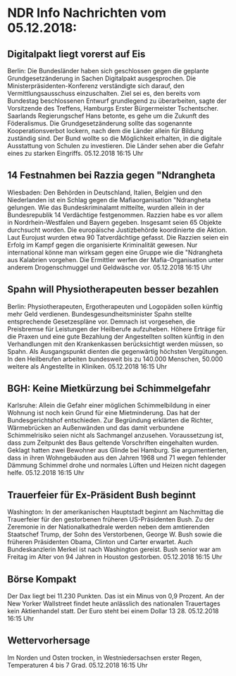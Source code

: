 # NDR Info Nachrichten vom 05.12.2018:


## Digitalpakt liegt vorerst auf Eis
Berlin: Die Bundesländer haben sich geschlossen gegen die geplante Grundgesetzänderung in Sachen Digitalpakt ausgesprochen. Die Ministerpräsidenten-Konferenz verständigte sich darauf, den Vermittlungsausschuss einzuschalten. Ziel sei es, den bereits vom Bundestag beschlossenen Entwurf grundlegend zu überarbeiten, sagte der Vorsitzende des Treffens, Hamburgs Erster Bürgermeister Tschentscher. Saarlands Regierungschef Hans betonte, es gehe um die Zukunft des Föderalismus. Die Grundgesetzänderung sollte das sogenannte Kooperationsverbot lockern, nach dem die Länder allein für Bildung zuständig sind. Der Bund wollte so die Möglichkeit erhalten, in die digitale Ausstattung von Schulen zu investieren. Die Länder sehen aber die Gefahr eines zu starken Eingriffs. 05.12.2018 16:15 Uhr 

## 14 Festnahmen bei Razzia gegen "Ndrangheta
Wiesbaden:        Den Behörden in Deutschland, Italien, Belgien und den Niederlanden ist ein Schlag gegen die Mafiaorganisation "Ndrangheta gelungen. Wie das Bundeskriminalamt mitteilte, wurden allein in der Bundesrepublik 14 Verdächtige festgenommen. Razzien habe es vor allem in Nordrhein-Westfalen und Bayern gegeben. Insgesamt seien 65 Objekte durchsucht worden. Die europäische Justizbehörde koordinierte die Aktion. Laut Eurojust wurden etwa 90 Tatverdächtige gefasst. Die Razzien seien ein Erfolg im Kampf gegen die organisierte Kriminalität gewesen. Nur international könne man wirksam gegen eine Gruppe wie die "Ndrangheta aus Kalabrien vorgehen. Die Ermittler werfen der Mafia-Organisation unter anderem Drogenschmuggel und Geldwäsche  vor. 05.12.2018 16:15 Uhr 

## Spahn will Physiotherapeuten besser bezahlen
Berlin:     Physiotherapeuten, Ergotherapeuten und Logopäden sollen künftig mehr Geld verdienen. Bundesgesundheitsminister Spahn stellte entsprechende Gesetzespläne vor. Demnach ist vorgesehen, die Preisbremse für Leistungen der Heilberufe aufzuheben. Höhere Erträge für die Praxen und eine gute Bezahlung der Angestellten sollten künftig in den Verhandlungen mit den Krankenkassen berücksichtigt werden müssen, so Spahn. Als Ausgangspunkt dienten die gegenwärtig höchsten Vergütungen. In den Heilberufen arbeiten bundesweit bis zu 140.000 Menschen, 50.000 weitere als Angestellte in Kliniken. 05.12.2018 16:15 Uhr 

## BGH: Keine Mietkürzung bei Schimmelgefahr
Karlsruhe: Allein die Gefahr einer möglichen Schimmelbildung in einer Wohnung ist noch kein Grund für eine Mietminderung. Das hat der Bundesgerichtshof entschieden. Zur Begründung erklärten die Richter, Wärmebrücken an Außenwänden und das damit verbundene Schimmelrisiko seien nicht als Sachmangel anzusehen. Voraussetzung ist, dass zum Zeitpunkt des Baus geltende Vorschriften eingehalten wurden. Geklagt hatten zwei Bewohner aus Glinde bei Hamburg. Sie argumentierten, dass in ihren Wohngebäuden aus den Jahren 1968 und 71 wegen fehlender Dämmung Schimmel drohe und normales Lüften und Heizen nicht dagegen helfe. 05.12.2018 16:15 Uhr 

## Trauerfeier für Ex-Präsident Bush beginnt
Washington: In der amerikanischen Hauptstadt beginnt am Nachmittag die Trauerfeier für den gestorbenen früheren US-Präsidenten Bush. Zu der Zeremonie in der Nationalkathedrale werden neben dem amtierenden Staatschef Trump, der Sohn des Verstorbenen, George W. Bush sowie die früheren Präsidenten Obama,  Clinton und Carter erwartet. Auch Bundeskanzlerin Merkel ist nach Washington gereist. Bush senior war am Freitag im Alter von 94 Jahren in Houston gestorben. 05.12.2018 16:15 Uhr 

## Börse Kompakt
Der Dax liegt bei 11.230 Punkten. Das ist ein  Minus von 0,9 Prozent. An der New Yorker Wallstreet findet heute anlässlich des nationalen Trauertages kein Aktienhandel statt. Der Euro steht bei einem Dollar 13 28. 05.12.2018 16:15 Uhr 

## Wettervorhersage
Im Norden und Osten trocken, in Westniedersachsen erster  Regen, Temperaturen 4 bis 7 Grad. 05.12.2018 16:15 Uhr 
